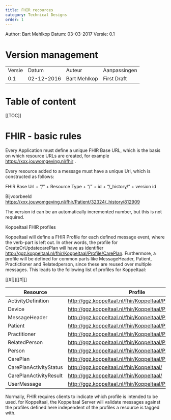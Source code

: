 ```yaml
---
title: FHIR recources
category: Technical Designs
order: 1
---
```


Author: Bart Mehlkop
Datum: 03-03-2017
Versie: 0.1

# Version management

<table>
<tr>
<td>Versie</td>
<td>Datum</td>
<td>Auteur</td>
<td>Aanpassingen</td>
</tr>
<tr>
<td>0.1</td>
<td>02-12-2016</td>
<td>Bart Mehlkop</td>
<td>First Draft</td>
</tr>

</table>

# Table of content

[[TOC]]

# FHIR - basic rules
Every Application must define a unique FHIR Base URL, which is the basis on which resource URLs are created, for example https://xxx.jouwomgeving.nl/fhir .

Every resource added to a message must have a unique Url, which is constructed as follows:

FHIR Base Url + “/” + Resource Type + “/” + id + “/_history/” + version id

Bijvoorbeeld https://xxx.jouwomgeving.nl/fhir/Patient/32324/_history/812909

The version id can be an automatically incremented number, but this is not required.

Koppeltaal FHIR profiles

Koppeltaal will define a FHIR Profile for each defined message event, where the verb-part is left out. In other words, the profile for CreateOrUpdatecarePlan will have as identifier http://ggz.koppeltaal.nl/fhir/Koppeltaal/Profile/CarePlan. Furthermore, a profile will be defined for common parts like MessageHeader, Patient, Practictioner and Relatedperson, since these are reused over multiple messages. This leads to the following list of profiles for Koppeltaal:

[[#|]][[#|]]

|Resource	|Profile |identifiers
--------|---------|--------------|
| ActivityDefinition	 | http://ggz.koppeltaal.nl/fhir/Koppeltaal/Profile/|ActivityDefinition
| Device	| http://ggz.koppeltaal.nl/fhir/Koppeltaal/Profile/Application |
| MessageHeader	| http://ggz.koppeltaal.nl/fhir/Koppeltaal/Profile/|MessageHeader
| Patient	| http://ggz.koppeltaal.nl/fhir/Koppeltaal/Profile/Patient|
| Practitioner	| http://ggz.koppeltaal.nl/fhir/Koppeltaal/Profile/ |Practitioner
| RelatedPerson	| http://ggz.koppeltaal.nl/fhir/Koppeltaal/Profile/|RelatedPerson
| Person	| http://ggz.koppeltaal.nl/fhir/Koppeltaal/Profile/Person |
| CarePlan	| http://ggz.koppeltaal.nl/fhir/Koppeltaal/Profile/CarePlan |
| CarePlanActivityStatus	| http://ggz.koppeltaal.nl/fhir/Koppeltaal/ |Profile/CarePlanActivityStatus
| CarePlanActivityResult |	http://ggz.koppeltaal.nl/fhir/Koppeltaal/ |Profile/CarePlanActivityResult
| UserMessage	| http://ggz.koppeltaal.nl/fhir/Koppeltaal/Profile/ |UserMessage

Normally, FHIR requires clients to indicate which profile is intended to be used. for Koppeltaal, the Koppeltaal Server will validate messages against the profiles defined here independent of the profiles a resource is tagged with.

